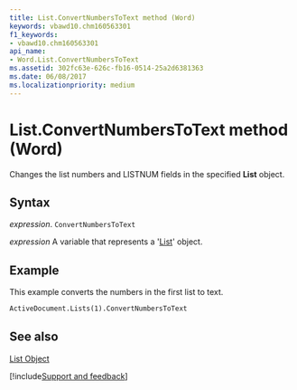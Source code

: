 ```yaml
---
title: List.ConvertNumbersToText method (Word)
keywords: vbawd10.chm160563301
f1_keywords:
- vbawd10.chm160563301
api_name:
- Word.List.ConvertNumbersToText
ms.assetid: 302fc63e-626c-fb16-0514-25a2d6381363
ms.date: 06/08/2017
ms.localizationpriority: medium
---
```



# List.ConvertNumbersToText method (Word)

Changes the list numbers and LISTNUM fields in the specified **List** object.


## Syntax

_expression_. `ConvertNumbersToText`

_expression_ A variable that represents a '[List](Word.List.md)' object.


## Example

This example converts the numbers in the first list to text.


```vb
ActiveDocument.Lists(1).ConvertNumbersToText
```


## See also


[List Object](Word.List.md)

[!include[Support and feedback](~/includes/feedback-boilerplate.md)]
